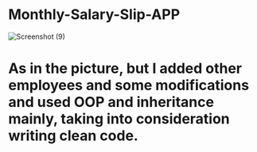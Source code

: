 # Monthly-Salary-Slip-APP

![Screenshot (9)](https://user-images.githubusercontent.com/108232157/226483219-9a409f05-aa59-4326-8a15-baa46d27b576.png)

# As in the picture, but I added other employees and some modifications and used OOP and inheritance mainly, taking into consideration writing clean code.

